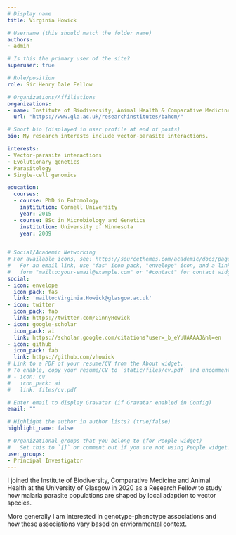 ```yaml
---
# Display name
title: Virginia Howick

# Username (this should match the folder name)
authors:
- admin

# Is this the primary user of the site?
superuser: true

# Role/position
role: Sir Henry Dale Fellow

# Organizations/Affiliations
organizations:
- name: Institute of Biodiversity, Animal Health & Comparative Medicine
  url: "https://www.gla.ac.uk/researchinstitutes/bahcm/"

# Short bio (displayed in user profile at end of posts)
bio: My research interests include vector-parasite interactions.

interests:
- Vector-parasite interactions
- Evolutionary genetics
- Parasitology
- Single-cell genomics

education:
  courses:
  - course: PhD in Entomology
    institution: Cornell University
    year: 2015
  - course: BSc in Microbiology and Genetics
    institution: University of Minnesota
    year: 2009
 

# Social/Academic Networking
# For available icons, see: https://sourcethemes.com/academic/docs/page-builder/#icons
#   For an email link, use "fas" icon pack, "envelope" icon, and a link in the
#   form "mailto:your-email@example.com" or "#contact" for contact widget.
social:
- icon: envelope
  icon_pack: fas
  link: 'mailto:Virginia.Howick@glasgow.ac.uk'
- icon: twitter
  icon_pack: fab
  link: https://twitter.com/GinnyHowick
- icon: google-scholar
  icon_pack: ai
  link: https://scholar.google.com/citations?user=_b_eYuUAAAAJ&hl=en
- icon: github
  icon_pack: fab
  link: https://github.com/vhowick
# Link to a PDF of your resume/CV from the About widget.
# To enable, copy your resume/CV to `static/files/cv.pdf` and uncomment the lines below.
# - icon: cv
#   icon_pack: ai
#   link: files/cv.pdf

# Enter email to display Gravatar (if Gravatar enabled in Config)
email: ""

# Highlight the author in author lists? (true/false)
highlight_name: false

# Organizational groups that you belong to (for People widget)
#   Set this to `[]` or comment out if you are not using People widget.
user_groups:
- Principal Investigator
---
```


I joined the Institute of Biodiversity, Comparative Medicine and Animal Health at the University of Glasgow in 2020 as a Research Fellow to study how malaria parasite populations are shaped by local adaption to vector species.

More generally I am interested in genotype-phenotype associations and how these associations vary based on enviornmental context. 
